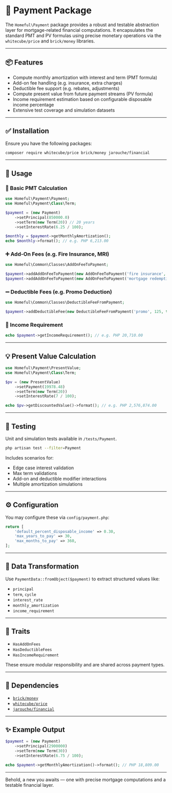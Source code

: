 
# 🏦 Payment Package

The `Homeful\Payment` package provides a robust and testable abstraction layer for mortgage-related financial computations. It encapsulates the standard PMT and PV formulas using precise monetary operations via the `whitecube/price` and `brick/money` libraries.

---

## 📦 Features

- Compute monthly amortization with interest and term (PMT formula)
- Add-on fee handling (e.g. insurance, extra charges)
- Deductible fee support (e.g. rebates, adjustments)
- Compute present value from future payment streams (PV formula)
- Income requirement estimation based on configurable disposable income percentage
- Extensive test coverage and simulation datasets

---

## ✅ Installation

Ensure you have the following packages:

```bash
composer require whitecube/price brick/money jarouche/financial
```

---

## 🧮 Usage

### 📘 Basic PMT Calculation

```php
use Homeful\Payment\Payment;
use Homeful\Payment\Class\Term;

$payment = (new Payment)
    ->setPrincipal(850000.0)
    ->setTerm(new Term(20)) // 20 years
    ->setInterestRate(6.25 / 100);

$monthly = $payment->getMonthlyAmortization();
echo $monthly->format(); // e.g. PHP 6,213.00
```

### ➕ Add-On Fees (e.g. Fire Insurance, MRI)

```php
use Homeful\Common\Classes\AddOnFeeToPayment;

$payment->addAddOnFeeToPayment(new AddOnFeeToPayment('fire insurance', 100, false));
$payment->addAddOnFeeToPayment(new AddOnFeeToPayment('mortgage redemption insurance', 200, false));
```

### ➖ Deductible Fees (e.g. Promo Deduction)

```php
use Homeful\Common\Classes\DeductibleFeeFromPayment;

$payment->addDeductibleFee(new DeductibleFeeFromPayment('promo', 125, true));
```

### 🧾 Income Requirement

```php
echo $payment->getIncomeRequirement(); // e.g. PHP 20,710.00
```

---

## 💡 Present Value Calculation

```php
use Homeful\Payment\PresentValue;
use Homeful\Payment\Class\Term;

$pv = (new PresentValue)
    ->setPayment(19978.48)
    ->setTerm(new Term(20))
    ->setInterestRate(7 / 100);

echo $pv->getDiscountedValue()->format(); // e.g. PHP 2,576,874.00
```

---

## 🧪 Testing

Unit and simulation tests available in `/tests/Payment`.

```bash
php artisan test --filter=Payment
```

Includes scenarios for:

- Edge case interest validation
- Max term validations
- Add-on and deductible modifier interactions
- Multiple amortization simulations

---

## ⚙️ Configuration

You may configure these via `config/payment.php`:

```php
return [
    'default_percent_disposable_income' => 0.30,
    'max_years_to_pay' => 30,
    'max_months_to_pay' => 360,
];
```

---

## 📂 Data Transformation

Use `PaymentData::fromObject($payment)` to extract structured values like:

- `principal`
- `term`, `cycle`
- `interest_rate`
- `monthly_amortization`
- `income_requirement`

---

## 🧩 Traits

- `HasAddOnFees`
- `HasDeductibleFees`
- `HasIncomeRequirement`

These ensure modular responsibility and are shared across payment types.

---

## 🤝 Dependencies

- [`brick/money`](https://github.com/brick/money)
- [`whitecube/price`](https://github.com/whitecube/price)
- [`jarouche/financial`](https://github.com/jarouche/financial)

---

## ✨ Example Output

```php
$payment = (new Payment)
    ->setPrincipal(2900000)
    ->setTerm(new Term(30))
    ->setInterestRate(6.75 / 100);

echo $payment->getMonthlyAmortization()->format(); // PHP 18,809.00
```

---

Behold, a new you awaits — one with precise mortgage computations and a testable financial layer.
